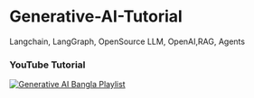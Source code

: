 # Generative-AI-Tutorial
Langchain, LangGraph, OpenSource LLM, OpenAI,RAG, Agents


### YouTube Tutorial
[![Generative AI Bangla Playlist](https://i.ytimg.com/vi/H9Dx05DDHMU/hqdefault.jpg)](https://youtube.com/playlist?list=PLV4wvQwt1aKq7JGGLJ8GGa_2PCOApn9Zr&si=e_lKfMI2h1C8EL4G)
